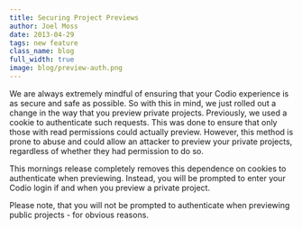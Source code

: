 ```yaml
---
title: Securing Project Previews
author: Joel Moss
date: 2013-04-29
tags: new feature
class_name: blog
full_width: true
image: blog/preview-auth.png
---
```


We are always extremely mindful of ensuring that your Codio experience is as secure and safe as possible. So with this in mind, we just rolled out a change in the way that you preview private projects. Previously, we used a cookie to authenticate such requests. This was done to ensure that only those with read permissions could actually preview. However, this method is prone to abuse and could allow an attacker to preview your private projects, regardless of whether they had permission to do so.

This mornings release completely removes this dependence on cookies to authenticate when previewing. Instead, you will be prompted to enter your Codio login if and when you preview a private project.

Please note, that you will not be prompted to authenticate when previewing public projects - for obvious reasons.